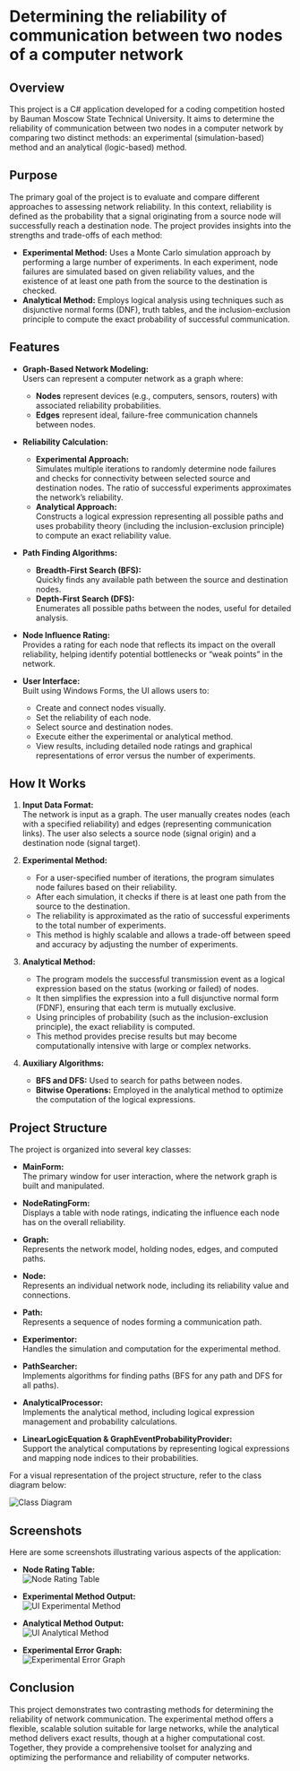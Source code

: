 # Determining the reliability of communication between two nodes of a computer network

## Overview

This project is a C# application developed for a coding competition hosted by Bauman Moscow State Technical University. It aims to determine the reliability of communication between two nodes in a computer network by comparing two distinct methods: an experimental (simulation-based) method and an analytical (logic-based) method.

## Purpose

The primary goal of the project is to evaluate and compare different approaches to assessing network reliability. In this context, reliability is defined as the probability that a signal originating from a source node will successfully reach a destination node. The project provides insights into the strengths and trade-offs of each method:

- **Experimental Method:** Uses a Monte Carlo simulation approach by performing a large number of experiments. In each experiment, node failures are simulated based on given reliability values, and the existence of at least one path from the source to the destination is checked.
- **Analytical Method:** Employs logical analysis using techniques such as disjunctive normal forms (DNF), truth tables, and the inclusion-exclusion principle to compute the exact probability of successful communication.

## Features

- **Graph-Based Network Modeling:**  
  Users can represent a computer network as a graph where:
  - **Nodes** represent devices (e.g., computers, sensors, routers) with associated reliability probabilities.
  - **Edges** represent ideal, failure-free communication channels between nodes.

- **Reliability Calculation:**
  - **Experimental Approach:**  
    Simulates multiple iterations to randomly determine node failures and checks for connectivity between selected source and destination nodes. The ratio of successful experiments approximates the network’s reliability.
  - **Analytical Approach:**  
    Constructs a logical expression representing all possible paths and uses probability theory (including the inclusion-exclusion principle) to compute an exact reliability value.

- **Path Finding Algorithms:**
  - **Breadth-First Search (BFS):**  
    Quickly finds any available path between the source and destination nodes.
  - **Depth-First Search (DFS):**  
    Enumerates all possible paths between the nodes, useful for detailed analysis.

- **Node Influence Rating:**  
  Provides a rating for each node that reflects its impact on the overall reliability, helping identify potential bottlenecks or “weak points” in the network.

- **User Interface:**  
  Built using Windows Forms, the UI allows users to:
  - Create and connect nodes visually.
  - Set the reliability of each node.
  - Select source and destination nodes.
  - Execute either the experimental or analytical method.
  - View results, including detailed node ratings and graphical representations of error versus the number of experiments.

## How It Works

1. **Input Data Format:**  
   The network is input as a graph. The user manually creates nodes (each with a specified reliability) and edges (representing communication links). The user also selects a source node (signal origin) and a destination node (signal target).

2. **Experimental Method:**  
   - For a user-specified number of iterations, the program simulates node failures based on their reliability.
   - After each simulation, it checks if there is at least one path from the source to the destination.
   - The reliability is approximated as the ratio of successful experiments to the total number of experiments.
   - This method is highly scalable and allows a trade-off between speed and accuracy by adjusting the number of experiments.

3. **Analytical Method:**  
   - The program models the successful transmission event as a logical expression based on the status (working or failed) of nodes.
   - It then simplifies the expression into a full disjunctive normal form (FDNF), ensuring that each term is mutually exclusive.
   - Using principles of probability (such as the inclusion-exclusion principle), the exact reliability is computed.
   - This method provides precise results but may become computationally intensive with large or complex networks.

4. **Auxiliary Algorithms:**  
   - **BFS and DFS:** Used to search for paths between nodes.
   - **Bitwise Operations:** Employed in the analytical method to optimize the computation of the logical expressions.

## Project Structure

The project is organized into several key classes:

- **MainForm:**  
  The primary window for user interaction, where the network graph is built and manipulated.

- **NodeRatingForm:**  
  Displays a table with node ratings, indicating the influence each node has on the overall reliability.

- **Graph:**  
  Represents the network model, holding nodes, edges, and computed paths.

- **Node:**  
  Represents an individual network node, including its reliability value and connections.

- **Path:**  
  Represents a sequence of nodes forming a communication path.

- **Experimentor:**  
  Handles the simulation and computation for the experimental method.

- **PathSearcher:**  
  Implements algorithms for finding paths (BFS for any path and DFS for all paths).

- **AnalyticalProcessor:**  
  Implements the analytical method, including logical expression management and probability calculations.

- **LinearLogicEquation & GraphEventProbabilityProvider:**  
  Support the analytical computations by representing logical expressions and mapping node indices to their probabilities.

For a visual representation of the project structure, refer to the class diagram below:

![Class Diagram](https://github.com/user-attachments/assets/2eb0c1db-3241-462a-b1d9-15eaf2fe530b)


## Screenshots

Here are some screenshots illustrating various aspects of the application:

- **Node Rating Table:**  
![Node Rating Table](https://github.com/user-attachments/assets/98c916f3-db41-4154-97f0-6efdbb0544c8)

- **Experimental Method Output:**  
![UI Experimental Method](https://github.com/user-attachments/assets/88c0d8f4-e448-4019-a0ea-130ca9aa963d)

- **Analytical Method Output:**  
![UI Analytical Method](https://github.com/user-attachments/assets/6e1d7c3a-0bcf-442e-be90-b28177daa7b7)

- **Experimental Error Graph:**  
![Experimental Error Graph](https://github.com/user-attachments/assets/e571adf0-840f-48e6-b60e-e45e13dc97d8)


## Conclusion

This project demonstrates two contrasting methods for determining the reliability of network communication. The experimental method offers a flexible, scalable solution suitable for large networks, while the analytical method delivers exact results, though at a higher computational cost. Together, they provide a comprehensive toolset for analyzing and optimizing the performance and reliability of computer networks.
